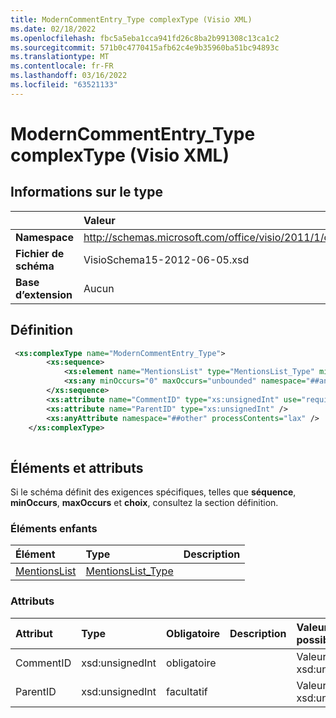 ```yaml
---
title: ModernCommentEntry_Type complexType (Visio XML)
ms.date: 02/18/2022
ms.openlocfilehash: fbc5a5eba1cca941fd26c8ba2b991308c13ca1c2
ms.sourcegitcommit: 571b0c4770415afb62c4e9b35960ba51bc94893c
ms.translationtype: MT
ms.contentlocale: fr-FR
ms.lasthandoff: 03/16/2022
ms.locfileid: "63521133"
---
```

# <a name="moderncommententry_type-complextype-visio-xml"></a>ModernCommentEntry_Type complexType (Visio XML)

## <a name="type-information"></a>Informations sur le type

||Valeur |
|:-----|:-----|
|**Namespace** <br/> |http://schemas.microsoft.com/office/visio/2011/1/core  <br/> |
|**Fichier de schéma** <br/> |VisioSchema15-2012-06-05.xsd  <br/> |
|**Base d’extension** <br/> |Aucun  <br/> |
   
## <a name="definition"></a>Définition

```XML
 <xs:complexType name="ModernCommentEntry_Type">
        <xs:sequence>
            <xs:element name="MentionsList" type="MentionsList_Type" minOccurs="0" maxOccurs="1" />
            <xs:any minOccurs="0" maxOccurs="unbounded" namespace="##any" processContents="lax" />
        </xs:sequence>
        <xs:attribute name="CommentID" type="xs:unsignedInt" use="required" />
        <xs:attribute name="ParentID" type="xs:unsignedInt" />
        <xs:anyAttribute namespace="##other" processContents="lax" />
    </xs:complexType>
      
```

## <a name="elements-and-attributes"></a>Éléments et attributs

Si le schéma définit des exigences spécifiques, telles que **séquence**, **minOccurs**, **maxOccurs** et **choix**, consultez la section définition. 
  
### <a name="child-elements"></a>Éléments enfants

|**Élément**|**Type**|**Description**|
|:-----|:-----|:-----|
|[MentionsList](mentionslist-element-moderncommententry_type-complextypevisio-xml.md) <br/> |[MentionsList_Type](mentionslist_type-complextypevisio-xml.md) <br/> ||
  
### <a name="attributes"></a>Attributs

|**Attribut**|**Type**|**Obligatoire**|**Description**|**Valeurs possibles**|
|:-----|:-----|:-----|:-----|:-----|
|CommentID  <br/> |xsd:unsignedInt  <br/> |obligatoire  <br/> ||Valeurs du type xsd:unsignedInt. |
|ParentID  <br/> |xsd:unsignedInt  <br/> |facultatif  <br/> ||Valeurs du type xsd:unsignedInt. |
   

